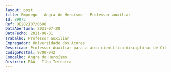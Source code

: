 ```yaml
--- 
layout: post
title: Emprego - Angra do Heroísmo - Professor auxiliar
Id: 89073
Ref: OE202107/0608
DataAbertura: 2021-07-20
DataFecho: 2021-08-31
Trabalho: Professor auxiliar
Empregador: Universidade dos Açores
Descricao: Professor Auxiliar para a área científica disciplinar de Ciência Animal, subárea de Nutrição, Reprodução e Fisiologia
CodigoPostal: 9700-042
Concelho: Angra do Heroísmo
Distrito: RAA - Ilha Terceira
--- 
```

